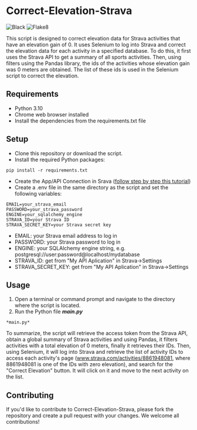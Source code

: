 # Correct-Elevation-Strava

![Black](https://img.shields.io/badge/code%20style-black-000000.svg)
![Flake8](https://img.shields.io/badge/code%20style-flake8-blue)

This script is designed to correct elevation data for Strava activities that have an elevation gain of 0. It uses Selenium to log into Strava and correct the elevation data for each activity in a specified database.
To do this, it first uses the Strava API to get a summary of all sports activities. Then, using filters using the Pandas library, the ids of the activities whose elevation gain was 0 meters are obtained. The list of these ids is used in the Selenium script to correct the elevation.

## Requirements

* Python 3.10
* Chrome web browser installed
* Install the dependencies from the requirements.txt file

## Setup

* Clone this repository or download the script.
* Install the required Python packages:

```text
pip install -r requirements.txt
```

* Create the App/API Connection in Srava ([follow step by step this tutorial](https://medium.com/swlh/using-python-to-connect-to-stravas-api-and-analyse-your-activities-dummies-guide-5f49727aac86))
* Create a .env file in the same directory as the script and set the following variables:

```text
EMAIL=your_strava_email
PASSWORD=your_strava_password
ENGINE=your_sqlalchemy_engine
STRAVA_ID=your Strava ID
STRAVA_SECRET_KEY=your Strava secret key
```

* EMAIL: your Strava email address to log in
* PASSWORD: your Strava password to log in
* ENGINE: your SQLAlchemy engine string, e.g. postgresql://user:password@localhost/mydatabase
* STRAVA_ID: get from "My API Aplication" in Strava->Settings
* STRAVA_SECRET_KEY: get from "My API Aplication" in Strava->Settings

## Usage

1. Open a terminal or command prompt and navigate to the directory where the script is located.
2. Run the Python file ***main.py***

```text
*main.py*
```

To summarize, the script will retrieve the access token from the Strava API, obtain a global summary of Strava activities and using Pandas, it filters activities with a total elevation of 0 meters, finally it retrieves their IDs. Then, using Selenium, it will log into Strava and retrieve the list of activity IDs to access each activity's page (www.strava.com/activities/8861948081, where 8861948081 is one of the IDs with zero elevation), and search for the "Correct Elevation" button. It will click on it and move to the next activity on the list.

## Contributing

If you'd like to contribute to Correct-Elevation-Strava, please fork the repository and create a pull request with your changes. We welcome all contributions!
